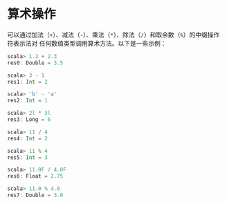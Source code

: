 算术操作
================================================================================
可以通过加法（`+`）、减法（`-`）、乘法（`*`）、除法（`/`）和取余数（`%`）的中缀操作符表示法对
任何数值类型调用算术方法。以下是一些示例：
```scala
scala> 1.2 + 2.3
res0: Double = 3.5

scala> 3 - 1
res1: Int = 2

scala> 'b' - 'a'
res2: Int = 1

scala> 2l * 3l
res3: Long = 6

scala> 11 / 4
res4: Int = 2

scala> 11 % 4
res5: Int = 3

scala> 11.0F / 4.0F
res6: Float = 2.75

scala> 11.0 % 4.0
res7: Double = 3.0
```
